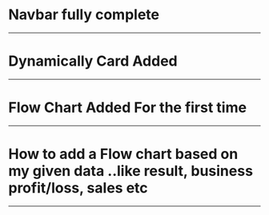 # Navbar fully complete
_________________________________________
# Dynamically Card Added
_________________________________________
# Flow Chart Added For the first time
_________________________________________
# How to add a Flow chart based on my given data ..like result, business profit/loss, sales etc
__________________________________________
